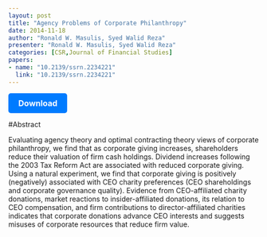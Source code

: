 ```yaml
---
layout: post
title: "Agency Problems of Corporate Philanthropy"
date: 2014-11-18
author: "Ronald W. Masulis, Syed Walid Reza"
presenter: "Ronald W. Masulis, Syed Walid Reza"
categories: [CSR,Journal of Financial Studies]
papers:
- name: "10.2139/ssrn.2234221"
  link: "10.2139/ssrn.2234221"
---
```


<p>
  <a href='https://sci.bban.top/pdf/10.2139/ssrn.2234221.pdf' class='button'>
    Download
  </a>
</p>

<style>
  .button {
    display: inline-block;
    padding: 10px 20px;
    background-color: #007bff;
    color: #fff;
    text-decoration: none;
    border-radius: 5px;
    font-size: 16px;
    font-weight: bold;
  }
</style>

#Abstract
<p>Evaluating agency theory and optimal contracting theory views of corporate philanthropy, we find that as corporate giving increases, shareholders reduce their valuation of firm cash holdings. Dividend increases following the 2003 Tax Reform Act are associated with reduced corporate giving. Using a natural experiment, we find that corporate giving is positively (negatively) associated with CEO charity preferences (CEO shareholdings and corporate governance quality). Evidence from CEO-affiliated charity donations, market reactions to insider-affiliated donations, its relation to CEO compensation, and firm contributions to director-affiliated charities indicates that corporate donations advance CEO interests and suggests misuses of corporate resources that reduce firm value.</p>

